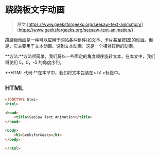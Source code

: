 # 跷跷板文字动画

> 原文:[https://www.geeksforgeeks.org/seesaw-text-animation/](https://www.geeksforgeeks.org/seesaw-text-animation/)

跷跷板动画是一种可以应用于网站各种组件(如文本、卡片甚至按钮)的动画。但是，它主要用于文本动画。说到文本动画，这是一个相对较新的动画。

**方法:**方法很简单，我们将以一些固定的角度顺序旋转文本。在本文中，我们将使用 5，0，-5 的角度序列。

**HTML 代码:**在本节中，我们将文本包装在< h1 >标签中。

## HTML

```html
<!DOCTYPE html>
<html>

<head>
    <title>SeeSaw Text Animation</title>
</head>

<body>
    <h1>GeeksforGeeks</h1>
</body>

</html>
```
